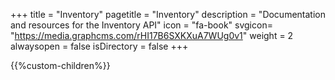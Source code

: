 +++
title = "Inventory"
pagetitle = "Inventory"
description = "Documentation and resources for the Inventory API"
icon = "fa-book" 
svgicon= "https://media.graphcms.com/rHI17B6SXKXuA7WUg0v1"
weight = 2
alwaysopen = false
isDirectory = false
+++

{{%custom-children%}}
